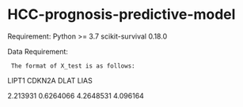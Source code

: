 # HCC-prognosis-predictive-model

Requirement:
    Python >= 3.7
    scikit-survival 0.18.0
    
    
 Data Requirement:

     The format of X_test is as follows:
  LIPT1	CDKN2A	DLAT	LIAS
  
2.213931	0.6264066	4.2648531	4.096164




    
  
 

